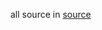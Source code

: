 all source in [source](https://magic-wineberry-833.notion.site/reverse-engineering-challenge-86087598acbe44dcb5868a210493ad36)
